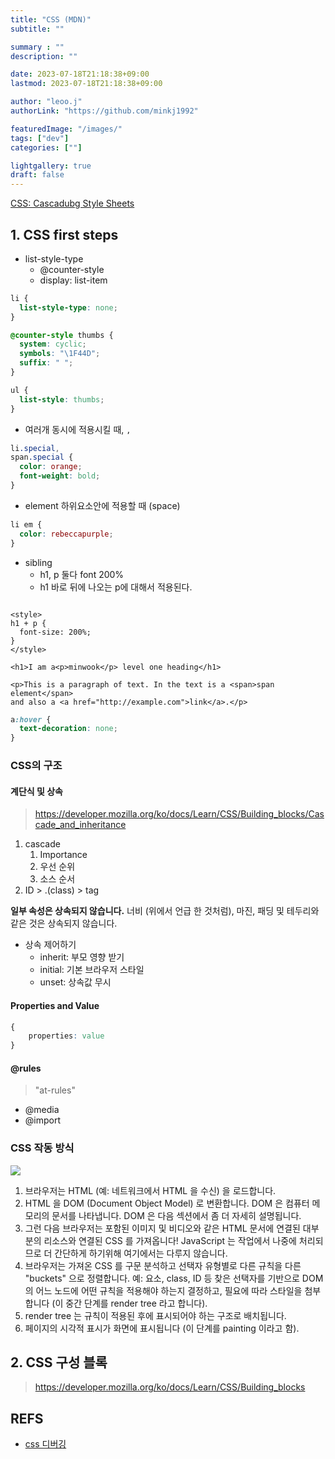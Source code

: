 ```yaml
---
title: "CSS (MDN)"
subtitle: ""

summary : ""
description: ""

date: 2023-07-18T21:18:38+09:00
lastmod: 2023-07-18T21:18:38+09:00

author: "leoo.j"
authorLink: "https://github.com/minkj1992"

featuredImage: "/images/"
tags: ["dev"]
categories: [""]

lightgallery: true
draft: false
---
```


[CSS: Cascadubg Style Sheets](https://developer.mozilla.org/ko/docs/Web/CSS)
<!--more-->

## 1. CSS first steps

- list-style-type
    - @counter-style
    - display: list-item

```css
li {
  list-style-type: none;
}
```

```css
@counter-style thumbs {
  system: cyclic;
  symbols: "\1F44D";
  suffix: " ";
}

ul {
  list-style: thumbs;
}
```

- 여러개 동시에 적용시킬 때, `,`

```css
li.special,
span.special {
  color: orange;
  font-weight: bold;
}
```

- element 하위요소안에 적용할 때 (space)

```css
li em {
  color: rebeccapurple;
}
```

- sibling
    - h1, p 둘다 font 200%
    - h1 바로 뒤에 나오는 p에 대해서 적용된다.

```svelte

<style>
h1 + p {
  font-size: 200%;
}
</style>

<h1>I am a<p>minwook</p> level one heading</h1>

<p>This is a paragraph of text. In the text is a <span>span element</span> 
and also a <a href="http://example.com">link</a>.</p>
```

```css
a:hover {
  text-decoration: none;
}
```

### CSS의 구조

#### 계단식 및 상속
> https://developer.mozilla.org/ko/docs/Learn/CSS/Building_blocks/Cascade_and_inheritance


1. cascade
    1. Importance
    2. 우선 순위
    3. 소스 순서
2. ID > .(class) > tag

**일부 속성은 상속되지 않습니다.** 너비 (위에서 언급 한 것처럼), 마진, 패딩 및 테두리와 같은 것은 상속되지 않습니다. 


- 상속 제어하기
    - inherit: 부모 영향 받기
    - initial: 기본 브라우저 스타일
    - unset: 상속값 무시


#### Properties and Value

```css
{
    properties: value
}
```

#### @rules
> "at-rules"


- @media
- @import



### CSS 작동 방식

![](https://developer.mozilla.org/ko/docs/Learn/CSS/First_steps/How_CSS_works/rendering.svg)

1. 브라우저는 HTML (예: 네트워크에서 HTML 을 수신) 을 로드합니다.
2. HTML 을 DOM (Document Object Model) 로 변환합니다. DOM 은 컴퓨터 메모리의 문서를 나타냅니다. DOM 은 다음 섹션에서 좀 더 자세히 설명됩니다.
3. 그런 다음 브라우저는 포함된 이미지 및 비디오와 같은 HTML 문서에 연결된 대부분의 리소스와 연결된 CSS 를 가져옵니다! JavaScript 는 작업에서 나중에 처리되므로 더 간단하게 하기위해 여기에서는 다루지 않습니다.
4. 브라우저는 가져온 CSS 를 구문 분석하고 선택자 유형별로 다른 규칙을 다른 "buckets" 으로 정렬합니다. 예: 요소, class, ID 등 찾은 선택자를 기반으로 DOM 의 어느 노드에 어떤 규칙을 적용해야 하는지 결정하고, 필요에 따라 스타일을 첨부합니다 (이 중간 단계를 render tree 라고 합니다).
5. render tree 는 규칙이 적용된 후에 표시되어야 하는 구조로 배치됩니다.
6. 페이지의 시각적 표시가 화면에 표시됩니다 (이 단계를 painting 이라고 함).

## 2. CSS 구성 블록
> https://developer.mozilla.org/ko/docs/Learn/CSS/Building_blocks


## REFS
- [css 디버깅](https://developer.mozilla.org/ko/docs/Learn/CSS/Building_blocks/Debugging_CSS)